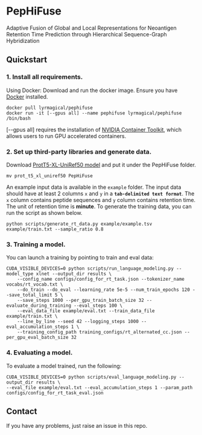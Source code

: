 # PepHiFuse
Adaptive Fusion of Global and Local Representations for Neoantigen Retention Time Prediction through Hierarchical Sequence-Graph Hybridization

## Quickstart

### 1. Install all requirements.

Using Docker: Download and run the docker image. Ensure you have [Docker](https://docs.docker.com/desktop/install/ubuntu/) installed.
```shell
docker pull lyrmagical/pephifuse
docker run -it [--gpus all] --name pephifuse lyrmagical/pephifuse /bin/bash
```
[--gpus all] requires the installation of [NVIDIA Container Toolkit](https://github.com/NVIDIA/nvidia-container-toolkit), which allows users to run GPU accelerated containers.

### 2. Set up third-party libraries and generate data.

Download [ProtT5-XL-UniRef50 model](https://huggingface.co/Rostlab/prot_t5_xl_uniref50) and put it under the PepHiFuse folder.
```shell
mv prot_t5_xl_uniref50 PepHiFuse
```
An example input data is available in the `example` folder. The input data should have at least 2 columns `x` and `y` in a **`tab-delimited text format`**. The `x` column contains peptide sequences and `y` column contains retention time. The unit of retention time is **minute**. To generate the training data, you can run the script as shown below.
```shell
python scripts/generate_rt_data.py example/example.tsv example/train.txt --sample_ratio 0.8
```

### 3. Training a model.

You can launch a training by pointing to train and eval data:
```shell
CUDA_VISIBLE_DEVICES=0 python scripts/run_language_modeling.py --model_type xlnet --output_dir results \
    --config_name configs/config_for_rt_task.json --tokenizer_name vocabs/rt_vocab.txt \
    --do_train --do_eval --learning_rate 5e-5 --num_train_epochs 120 --save_total_limit 5 \
    --save_steps 1000 --per_gpu_train_batch_size 32 --evaluate_during_training --eval_steps 100 \
    --eval_data_file example/eval.txt --train_data_file example/train.txt \
    --line_by_line --seed 42 --logging_steps 1000 --eval_accumulation_steps 1 \
    --training_config_path training_configs/rt_alternated_cc.json --per_gpu_eval_batch_size 32
```

### 4. Evaluating a model.

To evaluate a model trained, run the following:
```shell
CUDA_VISIBLE_DEVICES=0 python scripts/eval_language_modeling.py --output_dir results \
--eval_file example/eval.txt --eval_accumulation_steps 1 --param_path configs/config_for_rt_task_eval.json
```

## Contact

If you have any problems, just raise an issue in this repo.